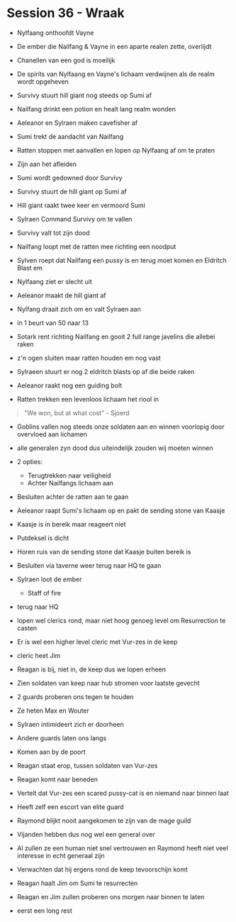 # Session 36 - Wraak

- Nylfaang onthoofdt Vayne

- De ember die Nailfang & Vayne in een aparte realen zette, overlijdt
- Chanellen van een god is moeilijk

- De spirits van Nylfaang en Vayne's lichaam verdwijnen als de realm wordt opgeheven

- Survivy stuurt hill giant nog steeds op Sumi af

- Nailfang drinkt een potion en healt lang realm wonden

- Aeleanor en Sylraen maken cavefisher af

- Sumi trekt de aandacht van Nailfang

- Ratten stoppen met aanvallen en lopen op Nylfaang af om te praten
- Zijn aan het afleiden

- Sumi wordt gedowned door Survivy
- Survivy stuurt de hill giant op Sumi af
- Hill giant raakt twee keer en vermoord Sumi

- Sylraen Command Survivy om te vallen
- Survivy valt tot zijn dood

- Nailfang loopt met de ratten mee richting een noodput
- Sylven roept dat Nailfang een pussy is en terug moet komen en Eldritch Blast em
- Nylfaang ziet er slecht uit

- Aeleanor maakt de hill giant af

- Nylfang draait zich om en valt Sylraen aan
- in 1 beurt van 50 naar 13
- Sotark rent richting Nailfang en gooit 2 full range javelins die allebei raken

- z'n ogen sluiten maar ratten houden em nog vast
- Sylraeen stuurt er nog 2 eldritch blasts op af die beide raken
- Aeleanor raakt nog een guiding bolt

- Ratten trekken een levenloos lichaam het riool in

> "We won, but at what cost" - Sjoerd

- Goblins vallen nog steeds onze soldaten aan en winnen voorlopig door overvloed aan lichamen
- alle generalen zyn dood dus uiteindelijk zouden wij moeten winnen

- 2 opties:
    - Terugtrekken naar veiligheid
    - Achter Nailfangs lichaam aan
- Besluiten achter de ratten aan te gaan

- Aeleanor raapt Sumi's lichaam op en pakt de sending stone van Kaasje
- Kaasje is in bereik maar reageert niet

- Putdeksel is dicht
- Horen ruis van de sending stone dat Kaasje buiten bereik is

- Besluiten via taverne weer terug naar HQ te gaan

- Sylraen loot de ember
    - Staff of fire

- terug naar HQ
- lopen wel clerics rond, maar niet hoog genoeg level om Resurrection te casten
- Er is wel een higher level cleric met Vur-zes in de keep
- cleric heet Jim

- Reagan is bij, niet in, de keep dus we lopen erheen
- Zien soldaten van keep naar hub stromen voor laatste gevecht

- 2 guards proberen ons tegen te houden
- Ze heten Max en Wouter
- Sylraen intimideert zich er doorheen
- Andere guards laten ons langs

- Komen aan by de poort
- Reagan staat erop, tussen soldaten van Vur-zes
- Reagan komt naar beneden

- Vertelt dat Vur-zes een scared pussy-cat is en niemand naar binnen laat
- Heeft zelf een escort van elite guard

- Raymond blijkt nooit aangekomen te zijn van de mage guild

- Vijanden hebben dus nog wel een general over
- Al zullen ze een human niet snel vertrouwen en Raymond heeft niet veel interesse in echt generaal zijn

- Verwachten dat hij ergens rond de keep tevoorschijn komt
- Reagan haalt Jim om Sumi te resurrecten
- Reagan en Jim zullen proberen ons morgen naar binnen te laten

- eerst een long rest
